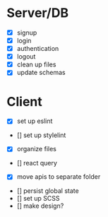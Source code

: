 # Server/DB

- [x] signup
- [x] login
- [x] authentication
- [x] logout
- [x] clean up files
- [x] update schemas

# Client

- [x] set up eslint
- [] set up stylelint
- [x] organize files
- [] react query
- [x] move apis to separate folder
- [] persist global state
- [] set up SCSS
- [] make design?
